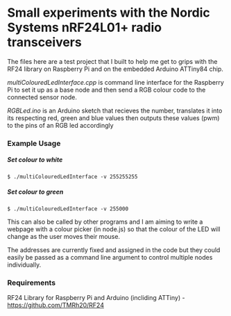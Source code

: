 # Small experiments with the Nordic Systems nRF24L01+ radio transceivers 

The files here are a test project that I built to help me get to grips with the RF24 library on Raspberry Pi and on the embedded Arduino ATTiny84 chip.

_multiColouredLedInterface.cpp_ is command line interface for the Raspberry Pi to set it up as a base node and then send a RGB colour code to the connected sensor node. 

_RGBLed.ino_ is an Arduino sketch that recieves the number, translates it into its respecting red, green and blue values then outputs these values (pwm) to the pins of an RGB led accordingly

### Example Usage

##### Set colour to white
```
$ ./multiColouredLedInterface -v 255255255
```
##### Set colour to green
``` 
$ ./multiColouredLedInterface -v 255000
```
This can also be called by other programs and I am aiming to write a webpage with a colour picker (in node.js) so that the colour of the LED will change as the user moves their mouse.

The addresses are currently fixed and assigned in the code but they could easily be passed as a command line argument to control multiple nodes individually. 


### Requirements
RF24 Library for Raspberry Pi and Arduino (incliding ATTiny) - https://github.com/TMRh20/RF24
